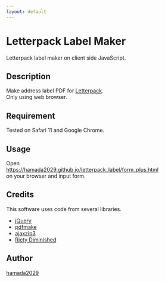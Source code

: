 ```yaml
---
layout: default
---
```

Letterpack Label Maker
====
Letterpack label maker on client side JavaScript.

## Description

Make address label PDF for 
[Letterpack](https://www.post.japanpost.jp/service/letterpack/).  
Only using web browser.

## Requirement

Tested on Safari 11 and Google Chrome.

## Usage

Open  
<https://hamada2029.github.io/letterpack_label/form_plus.html>  
on your browser and input form.

## Credits

This software uses code from several libraries.

- [jQuery](https://jquery.com/)
- [pdfmake](http://pdfmake.org/)
- [ajaxzip3](https://github.com/ajaxzip3)
- [Ricty Diminished](https://github.com/edihbrandon/RictyDiminished)

## Author

[hamada2029](https://github.com/hamada2029)